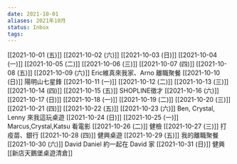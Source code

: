 ```yaml
---
date: 2021-10-01
aliases: 2021年10月
status: Inbox
tags:
---
```


[[2021-10-01 (五)]]
[[2021-10-02 (六)]]
[[2021-10-03 (日)]]
[[2021-10-04 (一)]]
[[2021-10-05 (二)]]
[[2021-10-06 (三)]]
[[2021-10-07 (四)]]
[[2021-10-08 (五)]]
[[2021-10-09 (六)]] Eric維真來我家、Arno 離職聚餐
[[2021-10-10 (日)]] 陽明山七星鋒
[[2021-10-11 (一)]]
[[2021-10-12 (二)]]
[[2021-10-13 (三)]]
[[2021-10-14 (四)]]
[[2021-10-15 (五)]] SHOPLINE徵才
[[2021-10-16 (六)]]
[[2021-10-17 (日)]]
[[2021-10-18 (一)]]
[[2021-10-19 (二)]]
[[2021-10-20 (三)]]
[[2021-10-21 (四)]]
[[2021-10-22 (五)]]
[[2021-10-23 (六)]] Ben, Crystal, Lenny 來我這玩桌遊
[[2021-10-24 (日)]]
[[2021-10-25 (一)]] Marcus,Crystal,Katsu 看電影
[[2021-10-26 (二)]] 健檢
[[2021-10-27 (三)]] 打疫苗、銀行
[[2021-10-28 (四)]] 健興桌遊
[[2021-10-29 (五)]] 我的離職聚餐
[[2021-10-30 (六)]] David Daniel 約一起在 David 家
[[2021-10-31 (日)]] 健興 [[新店天鵝堡桌遊清倉]]
